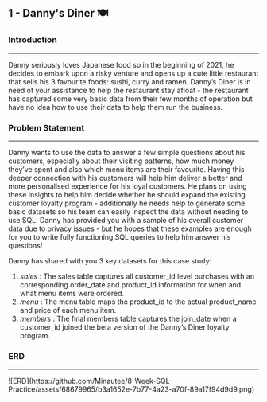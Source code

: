 ## 1 - Danny's Diner :plate_with_cutlery:	

### **Introduction** 
<hr>
Danny seriously loves Japanese food so in the beginning of 2021, he decides to embark upon a risky venture and opens up a cute little restaurant that sells his 3 favourite foods: sushi, curry and ramen. Danny’s Diner is in need of your assistance to help the restaurant stay afloat - the restaurant has captured some very basic data from their few months of operation but have no idea how to use their data to help them run the business.

### **Problem Statement** 
<hr>
Danny wants to use the data to answer a few simple questions about his customers, especially about their visiting patterns, how much money they’ve spent and also which menu items are their favourite. Having this deeper connection with his customers will help him deliver a better and more personalised experience for his loyal customers.
He plans on using these insights to help him decide whether he should expand the existing customer loyalty program - additionally he needs help to generate some basic datasets so his team can easily inspect the data without needing to use SQL. Danny has provided you with a sample of his overall customer data due to privacy issues - but he hopes that these examples are enough for you to write fully functioning SQL queries to help him answer his questions!

Danny has shared with you 3 key datasets for this case study:

1. *sales* : The sales table captures all customer_id level purchases with an corresponding order_date and product_id information for when and what menu items were ordered. 
2. *menu* : The menu table maps the product_id to the actual product_name and price of each menu item.
3. *members* : The final members table captures the join_date when a customer_id joined the beta version of the Danny’s Diner loyalty program.

### **ERD** 
<hr>  
![ERD](https://github.com/Minautee/8-Week-SQL-Practice/assets/68679965/b3a1652e-7b77-4a23-a70f-89a17f94d9d9.png)
